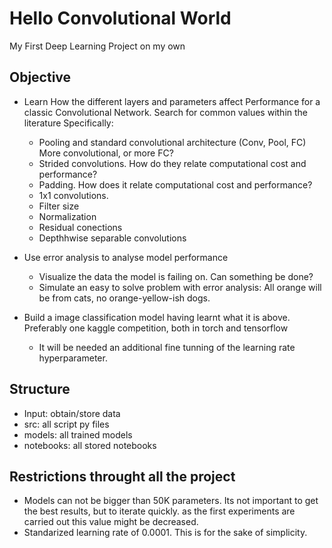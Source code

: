 # Hello Convolutional World 
My First Deep Learning Project on my own 

## Objective
- Learn How the different layers and parameters affect Performance for a classic Convolutional Network. Search for common values within the literature Specifically:
  - Pooling and standard convolutional architecture (Conv, Pool, FC) More convolutional, or more FC? 
  - Strided convolutions. How do they relate computational cost and performance? 
  - Padding. How does it relate computational cost and performance? 
  - 1x1 convolutions. 
  - Filter size
  - Normalization
  - Residual conections
  - Depthhwise separable convolutions

- Use error analysis to analyse model performance
  - Visualize the data the model is failing on. Can something be done?
  - Simulate an easy to solve problem with error analysis: All orange will be from cats, no orange-yellow-ish dogs.

- Build a image classification model having learnt what it is above. Preferably one kaggle competition, both in torch and tensorflow
  - It will be needed an additional fine tunning of the learning rate hyperparameter.

## Structure
- Input: obtain/store data
- src: all script py files
- models: all trained models 
- notebooks: all stored notebooks

## Restrictions throught all the project
- Models can not be bigger than 50K parameters. Its not important to get the best results, but to iterate quickly. as the first experiments are carried out this value might be decreased. 
- Standarized learning rate of 0.0001. This is for the sake of simplicity. 